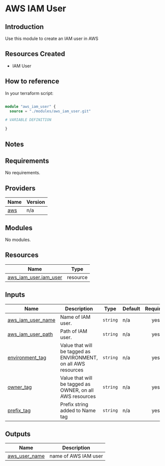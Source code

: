 # AWS IAM User

## Introduction

Use this module to create an IAM user in AWS 

## Resources Created

* IAM User

## How to reference

In your terraform script:

```tf

module "aws_iam_user" {
  source = "./modules/aws_iam_user.git"

# VARIABLE DEFINITION

}
```

## Notes

<!-- BEGIN_TF_DOCS -->
## Requirements

No requirements.

## Providers

| Name | Version |
|------|---------|
| <a name="provider_aws"></a> [aws](#provider\_aws) | n/a |

## Modules

No modules.

## Resources

| Name | Type |
|------|------|
| [aws_iam_user.iam_user](https://registry.terraform.io/providers/hashicorp/aws/latest/docs/resources/iam_user) | resource |

## Inputs

| Name | Description | Type | Default | Required |
|------|-------------|------|---------|:--------:|
| <a name="input_aws_iam_user_name"></a> [aws\_iam\_user\_name](#input\_aws\_iam\_user\_name) | Name of IAM user. | `string` | n/a | yes |
| <a name="input_aws_iam_user_path"></a> [aws\_iam\_user\_path](#input\_aws\_iam\_user\_path) | Path of IAM user. | `string` | n/a | yes |
| <a name="input_environment_tag"></a> [environment\_tag](#input\_environment\_tag) | Value that will be tagged as ENVIRONMENT, on all AWS resources | `string` | n/a | yes |
| <a name="input_owner_tag"></a> [owner\_tag](#input\_owner\_tag) | Value that will be tagged as OWNER, on all AWS resources | `string` | n/a | yes |
| <a name="input_prefix_tag"></a> [prefix\_tag](#input\_prefix\_tag) | Prefix string added to Name tag | `string` | n/a | yes |

## Outputs

| Name | Description |
|------|-------------|
| <a name="output_aws_user_name"></a> [aws\_user\_name](#output\_aws\_user\_name) | name of AWS IAM user |
<!-- END_TF_DOCS -->